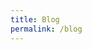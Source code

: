 ```yaml
---
title: Blog
permalink: /blog
---
```


<head>
	<style>
    .post:hover {
      text-decoration: none;
    }

    .post-list {
      overflow: hidden;
    }

		.post {
			vertical-align: top;
			color: #111;
      height: 100%;
      padding-top: 2em;
      padding-bottom: 15px;
      margin-bottom: 15px;
      border-bottom: 1px solid var(--global-divider-color);
      display: flex;
      flex-wrap: wrap;
		}

    .post:last-child {
      border-bottom: 0;
    }

		.post h3 {
			margin-bottom: 0px;
		}

    .post-metadata {
      margin-top: 0.5rem;
      margin-right: 0.5rem;
      font-size: 0.9rem;
      width: calc(15% - 0.5rem);
      order: 0;
      margin-bottom: 0px;
    }

    .post-date {
      color: #333;
      margin-right: 0.5rem;
    }

    .post-tags {
    }

    .post-tag {
      width: fit-content;
      padding: 0.01rem 0.3rem;
      color: white;
      font-weight: bold;
      background-color: #333;
      border-radius: 4px;
      margin-bottom: 0.2em;

      font-size: 0.7rem;
      line-height: 1.0rem;
    }

    .post-meat {
      width: 45%;
      margin: 0;
      padding-right: 0.8rem;
      box-sizing: border-box;
      order: 1;
    }

    /*
    .post.external .post-name:after {
      content: url(http://upload.wikimedia.org/wikipedia/commons/6/64/Icon_External_Link.png);
      margin: 0 0 0 5px;
    }
    */

    .external-icon {
      font-size: 0.6em;
      vertical-align: 0.5em;
    }

		.post-authors {
      font-size: 0.9rem;
			color: #555;
		}

    .post-thumbnail {
      width: 40%;
      margin: 0;
      order: 2;
    }

    .post-name {
      margin-bottom: 0;
    }

    .post-thumbnail img {
      width: 100%;
      margin-bottom: 2.5em;
    }

    .pin {
      margin-bottom: 0;
      margin-right: 0.5rem;
      font-size: 0.8rem;
      color: grey;
    }

    @media (max-width: 750px) {
      .post {
        display: block;
      }

      .post-metadata * {
        display: inline-block;
      }

      .post-tags {
        transform: translateY(-2px);
      }

      .post-metadata {
        width: 100%;
      }

      .post-thumbnail {
        width: 100%;
        margin-top: 1.5em;
      }

      .post-meat {
        width: 100%;
      }
    }
	</style>
</head>

# Blog

<div class="post-list">
  {% assign posts = "" | split: ',' %}

  {% assign _posts = site.blog | sort: 'date' | reverse %}

  {% for post in _posts %}
    {% if post.pinned %}
      {% assign posts = posts | push: post %}
    {% endif %}
  {% endfor %}

  {% for post in _posts %}
    {% unless post.pinned %}
      {% assign posts = posts | push: post %}
    {% endunless %}
  {% endfor %}

  {% for post in posts %}
  <a href="{{post.url | relative_url}}" class="post">
    <div class="post-metadata">
      {% if post.pinned %}
        <p class="pin"><i class="bi bi-pin-angle"></i> Pinned</p>
      {% endif %}
      <div class="post-date">{{post.date | date: "%b. %d, %Y"}}</div>
      {% if post.tags %}
        <div class="post-tags">
          {% for tag in post.tags %}
            {% assign backgroundColor = site.data.tags | find_exp: 'post','post.name == tag' | map: 'background_color' %}
            <div class="post-tag {{tag}}" style="background-color: {{backgroundColor}}">{{tag}}</div>
          {% endfor %}
        </div>
      {% endif %}
    </div>
    <div class="post-thumbnail"><img src="{{post.image | relative_url }}"></div>
    <div class="post-meat">
      <h2 class="post-name">{{post.title}}</h2>
      <p class="post-authors">{{post.authors | map: 'name' | better_join: ", ", ", and "}}</p>
      <p class="post-abstract">{% if post.description %} {{post.description}} {% else %} {{post.excerpt}} {% endif %}</p>
    </div>
  </a>

  {% endfor %}
</div>
